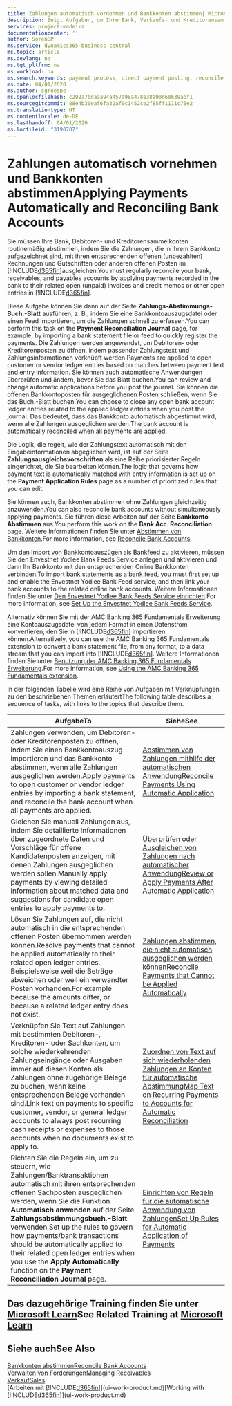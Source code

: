 ```yaml
---
title: Zahlungen automatisch vornehmen und Bankkonten abstimmen| Microsoft Docs
description: Zeigt Aufgaben, um Ihre Bank, Verkaufs- und Kreditorensammelkonte, Beitragszahlungseingänge oder Kosten auszugleichen und gleicht Zahlungen automatisch aus.
services: project-madeira
documentationcenter: ''
author: SorenGP
ms.service: dynamics365-business-central
ms.topic: article
ms.devlang: na
ms.tgt_pltfrm: na
ms.workload: na
ms.search.keywords: payment process, direct payment posting, reconcile payment, expenses, cash receipts
ms.date: 04/01/2020
ms.author: sgroespe
ms.openlocfilehash: c292a7bdaaa94a457a98a478e38a90d60639abf1
ms.sourcegitcommit: 88e4b30eaf6fa32af0c1452ce2f85ff1111c75e2
ms.translationtype: HT
ms.contentlocale: de-DE
ms.lasthandoff: 04/01/2020
ms.locfileid: "3190707"
---
```

# <a name="applying-payments-automatically-and-reconciling-bank-accounts"></a><span data-ttu-id="ba62d-103">Zahlungen automatisch vornehmen und Bankkonten abstimmen</span><span class="sxs-lookup"><span data-stu-id="ba62d-103">Applying Payments Automatically and Reconciling Bank Accounts</span></span>
<span data-ttu-id="ba62d-104">Sie müssen Ihre Bank, Debitoren- und Kreditorensammelkonten routinemäßig abstimmen, indem Sie die Zahlungen, die in Ihrem Bankkonto aufgezeichnet sind, mit ihren entsprechenden offenen (unbezahlten) Rechnungen und Gutschriften oder anderen offenen Posten im [!INCLUDE[d365fin](includes/d365fin_md.md)]ausgleichen.</span><span class="sxs-lookup"><span data-stu-id="ba62d-104">You must regularly reconcile your bank, receivables, and payables accounts by applying payments recorded in the bank to their related open (unpaid) invoices and credit memos or other open entries in [!INCLUDE[d365fin](includes/d365fin_md.md)].</span></span>  

<span data-ttu-id="ba62d-105">Diese Aufgabe können Sie dann auf der Seite **Zahlungs-Abstimmungs-Buch.-Blatt** ausführen, z. B., indem Sie eine Bankkontoauszugsdatei oder einen Feed importieren, um die Zahlungen schnell zu erfassen.</span><span class="sxs-lookup"><span data-stu-id="ba62d-105">You can perform this task on the **Payment Reconciliation Journal** page, for example, by importing a bank statement file or feed to quickly register the payments.</span></span> <span data-ttu-id="ba62d-106">Die Zahlungen werden angewendet, um Debitoren- oder Kreditorenposten zu öffnen, indem passender Zahlungstext und Zahlungsinformationen verknüpft werden.</span><span class="sxs-lookup"><span data-stu-id="ba62d-106">Payments are applied to open customer or vendor ledger entries based on matches between payment text and entry information.</span></span> <span data-ttu-id="ba62d-107">Sie können auch automatische Anwendungen überprüfen und ändern, bevor Sie das Blatt buchen.</span><span class="sxs-lookup"><span data-stu-id="ba62d-107">You can review and change automatic applications before you post the journal.</span></span> <span data-ttu-id="ba62d-108">Sie können die offenen Bankkontoposten für ausgeglichenen Posten schließen, wenn Sie das Buch.-Blatt buchen.</span><span class="sxs-lookup"><span data-stu-id="ba62d-108">You can choose to close any open bank account ledger entries related to the applied ledger entries when you post the journal.</span></span> <span data-ttu-id="ba62d-109">Das bedeutet, dass das Bankkonto automatisch abgestimmt wird, wenn alle Zahlungen ausgeglichen werden.</span><span class="sxs-lookup"><span data-stu-id="ba62d-109">The bank account is automatically reconciled when all payments are applied.</span></span>

<span data-ttu-id="ba62d-110">Die Logik, die regelt, wie der Zahlungstext automatisch mit den Eingabeinformationen abgeglichen wird, ist auf der Seite **Zahlungsausgleichsvorschriften** als eine Reihe priorisierter Regeln eingerichtet, die Sie bearbeiten können.</span><span class="sxs-lookup"><span data-stu-id="ba62d-110">The logic that governs how payment text is automatically matched with entry information is set up on the **Payment Application Rules** page as a number of prioritized rules that you can edit.</span></span>

<span data-ttu-id="ba62d-111">Sie können auch, Bankkonten abstimmen ohne Zahlungen gleichzeitig anzuwenden.</span><span class="sxs-lookup"><span data-stu-id="ba62d-111">You can also reconcile bank accounts without simultaneously applying payments.</span></span> <span data-ttu-id="ba62d-112">Sie führen diese Arbeiten auf der Seite **Bankkonto Abstimmen** aus.</span><span class="sxs-lookup"><span data-stu-id="ba62d-112">You perform this work on the **Bank Acc. Reconciliation** page.</span></span> <span data-ttu-id="ba62d-113">Weitere Informationen finden Sie unter [Abstimmen von Bankkonten](bank-how-reconcile-bank-accounts-separately.md).</span><span class="sxs-lookup"><span data-stu-id="ba62d-113">For more information, see [Reconcile Bank Accounts](bank-how-reconcile-bank-accounts-separately.md).</span></span>   

<span data-ttu-id="ba62d-114">Um den Import von Bankkontoauszügen als Bankfeed zu aktivieren, müssen Sie den Envestnet Yodlee Bank Feeds Service anlegen und aktivieren und dann Ihr Bankkonto mit den entsprechenden Online Bankkonten verbinden.</span><span class="sxs-lookup"><span data-stu-id="ba62d-114">To import bank statements as a bank feed, you must first set up and enable the Envestnet Yodlee Bank Feed service, and then link your bank accounts to the related online bank accounts.</span></span> <span data-ttu-id="ba62d-115">Weitere Informationen finden Sie unter [Den Envestnet Yodlee Bank Feeds Service einrichten](bank-how-setup-bank-statement-service.md).</span><span class="sxs-lookup"><span data-stu-id="ba62d-115">For more information, see [Set Up the Envestnet Yodlee Bank Feeds Service](bank-how-setup-bank-statement-service.md).</span></span>  

<span data-ttu-id="ba62d-116">Alternativ können Sie mit der AMC Banking 365 Fundamentals Erweiterung eine Kontoauszugsdatei von jedem Format in einen Datenstrom konvertieren, den Sie in [!INCLUDE[d365fin](includes/d365fin_md.md)] importieren können.</span><span class="sxs-lookup"><span data-stu-id="ba62d-116">Alternatively, you can use the AMC Banking 365 Fundamentals extension to convert a bank statement file, from any format, to a data stream that you can import into [!INCLUDE[d365fin](includes/d365fin_md.md)].</span></span> <span data-ttu-id="ba62d-117">Weitere Informationen finden Sie unter [Benutzung der AMC Banking 365 Fundamentals Erweiterung](ui-extensions-amc-banking.md).</span><span class="sxs-lookup"><span data-stu-id="ba62d-117">For more information, see [Using the AMC Banking 365 Fundamentals extension](ui-extensions-amc-banking.md).</span></span>  

<span data-ttu-id="ba62d-118">In der folgenden Tabelle wird eine Reihe von Aufgaben mit Verknüpfungen zu den beschriebenen Themen erläutert</span><span class="sxs-lookup"><span data-stu-id="ba62d-118">The following table describes a sequence of tasks, with links to the topics that describe them.</span></span>  

| <span data-ttu-id="ba62d-119">Aufgabe</span><span class="sxs-lookup"><span data-stu-id="ba62d-119">To</span></span> | <span data-ttu-id="ba62d-120">Siehe</span><span class="sxs-lookup"><span data-stu-id="ba62d-120">See</span></span> |
| --- | --- |
| <span data-ttu-id="ba62d-121">Zahlungen verwenden, um Debitoren- oder Kreditorenposten zu öffnen, indem Sie einen Bankkontoauszug importieren und das Bankkonto abstimmen, wenn alle Zahlungen ausgeglichen werden.</span><span class="sxs-lookup"><span data-stu-id="ba62d-121">Apply payments to open customer or vendor ledger entries by importing a bank statement, and reconcile the bank account when all payments are applied.</span></span> |[<span data-ttu-id="ba62d-122">Abstimmen von Zahlungen mithilfe der automatischen Anwendung</span><span class="sxs-lookup"><span data-stu-id="ba62d-122">Reconcile Payments Using Automatic Application</span></span>](receivables-how-reconcile-payments-auto-application.md) |
| <span data-ttu-id="ba62d-123">Gleichen Sie manuell Zahlungen aus, indem Sie detaillierte Informationen über zugeordnete Daten und Vorschläge für offene Kandidatenposten anzeigen, mit denen Zahlungen ausgeglichen werden sollen.</span><span class="sxs-lookup"><span data-stu-id="ba62d-123">Manually apply payments by viewing detailed information about matched data and suggestions for candidate open entries to apply payments to.</span></span> |[<span data-ttu-id="ba62d-124">Überprüfen oder Ausgleichen von Zahlungen nach automatischer Anwendung</span><span class="sxs-lookup"><span data-stu-id="ba62d-124">Review or Apply Payments After Automatic Application</span></span>](receivables-how-review-apply-payments-auto-application.md) |
| <span data-ttu-id="ba62d-125">Lösen Sie Zahlungen auf, die nicht automatisch in die entsprechenden offenen Posten übernommen werden können.</span><span class="sxs-lookup"><span data-stu-id="ba62d-125">Resolve payments that cannot be applied automatically to their related open ledger entries.</span></span> <span data-ttu-id="ba62d-126">Beispielsweise weil die Beträge abweichen oder weil ein verwandter Posten vorhanden.</span><span class="sxs-lookup"><span data-stu-id="ba62d-126">For example because the amounts differ, or because a related ledger entry does not exist.</span></span> |[<span data-ttu-id="ba62d-127">Zahlungen abstimmen, die nicht automatisch ausgeglichen werden können</span><span class="sxs-lookup"><span data-stu-id="ba62d-127">Reconcile Payments that Cannot be Applied Automatically</span></span>](receivables-how-reconcile-payments-cannot-apply-auto.md) |
| <span data-ttu-id="ba62d-128">Verknüpfen Sie Text auf Zahlungen mit bestimmten Debitoren-, Kreditoren- oder Sachkonten, um solche wiederkehrenden Zahlungseingänge oder Ausgaben immer auf diesen Konten als Zahlungen ohne zugehörige Belege zu buchen, wenn keine entsprechenden Belege vorhanden sind.</span><span class="sxs-lookup"><span data-stu-id="ba62d-128">Link text on payments to specific customer, vendor, or general ledger accounts to always post recurring cash receipts or expenses to those accounts when no documents exist to apply to.</span></span> |[<span data-ttu-id="ba62d-129">Zuordnen von Text auf sich wiederholenden Zahlungen an Konten für automatische Abstimmung</span><span class="sxs-lookup"><span data-stu-id="ba62d-129">Map Text on Recurring Payments to Accounts for Automatic Reconciliation</span></span>](receivables-how-map-text-recurring-payments-accounts-auto-reconcilliation.md) |
|<span data-ttu-id="ba62d-130">Richten Sie die Regeln ein, um zu steuern, wie Zahlungen/Banktransaktionen automatisch mit ihren entsprechenden offenen Sachposten ausgeglichen werden, wenn Sie die Funktion **Automatisch anwenden** auf der Seite **Zahlungsabstimmungsbuch.-Blatt** verwenden.</span><span class="sxs-lookup"><span data-stu-id="ba62d-130">Set up the rules to govern how payments/bank transactions should be automatically applied to their related open ledger entries when you use the **Apply Automatically** function on the **Payment Reconciliation Journal** page.</span></span>|[<span data-ttu-id="ba62d-131">Einrichten von Regeln für die automatische Anwendung von Zahlungen</span><span class="sxs-lookup"><span data-stu-id="ba62d-131">Set Up Rules for Automatic Application of Payments</span></span>](receivables-how-set-up-payment-application-rules.md)|

## <a name="see-related-training-at-microsoft-learn"></a><span data-ttu-id="ba62d-132">Das dazugehörige Training finden Sie unter [Microsoft Learn](/learn/modules/use-journals-dynamics-365-business-central/index)</span><span class="sxs-lookup"><span data-stu-id="ba62d-132">See Related Training at [Microsoft Learn](/learn/modules/use-journals-dynamics-365-business-central/index)</span></span>

## <a name="see-also"></a><span data-ttu-id="ba62d-133">Siehe auch</span><span class="sxs-lookup"><span data-stu-id="ba62d-133">See Also</span></span>
[<span data-ttu-id="ba62d-134">Bankkonten abstimmen</span><span class="sxs-lookup"><span data-stu-id="ba62d-134">Reconcile Bank Accounts</span></span>](bank-how-reconcile-bank-accounts-separately.md)  
[<span data-ttu-id="ba62d-135">Verwalten von Forderungen</span><span class="sxs-lookup"><span data-stu-id="ba62d-135">Managing Receivables</span></span>](receivables-manage-receivables.md)  
[<span data-ttu-id="ba62d-136">Verkauf</span><span class="sxs-lookup"><span data-stu-id="ba62d-136">Sales</span></span>](sales-manage-sales.md)  
<span data-ttu-id="ba62d-137">[Arbeiten mit [!INCLUDE[d365fin](includes/d365fin_md.md)]](ui-work-product.md)</span><span class="sxs-lookup"><span data-stu-id="ba62d-137">[Working with [!INCLUDE[d365fin](includes/d365fin_md.md)]](ui-work-product.md)</span></span>
